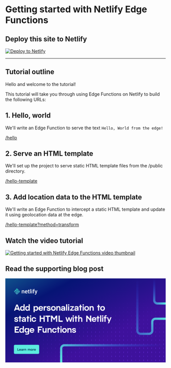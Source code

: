 # Getting started with Netlify Edge Functions

## Deploy this site to Netlify

<a href="https://ntl.fyi/3C1Uwi2"><img src="https://www.netlify.com/img/deploy/button.svg" alt="Deploy to Netlify"></a>

---

## Tutorial outline

Hello and welcome to the tutorial!

This tutorial will take you through using Edge Functions on Netlify to build the following URLs:

## 1. Hello, world

We'll write an Edge Function to serve the text `Hello, World from the edge!`

[/hello](https://getting-started-with-netlify-edge-functions.netlify.app/hello)

## 2. Serve an HTML template

We'll set up the project to serve static HTML template files from the /public directory.

[/hello-template](https://getting-started-with-netlify-edge-functions.netlify.app/hello-template)

## 3. Add location data to the HTML template

We'll write an Edge Function to intercept a static HTML template and update it using geolocation data at the edge.

[/hello-template?method=transform](https://getting-started-with-netlify-edge-functions.netlify.app/hello-template?method=transform)

## Watch the video tutorial

[![Getting started with Netlify Edge Functions video thumbnail](video_thumbnail.png)](https://www.youtube.com/watch?v=6pEVhH37xQE)

## Read the supporting blog post

[![Add personalization to static HTML with Netlify Edge Functions](blog_post_og.png)](https://ntl.fyi/personalize-html-with-edge-functions)


